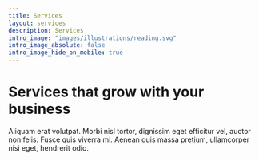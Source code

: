 ```yaml
---
title: Services
layout: services
description: Services
intro_image: "images/illustrations/reading.svg"
intro_image_absolute: false
intro_image_hide_on_mobile: true
---
```


# Services that grow with your business

Aliquam erat volutpat. Morbi nisl tortor, dignissim eget efficitur vel, auctor non felis. Fusce quis viverra mi. Aenean quis massa pretium, ullamcorper nisi eget, hendrerit odio.

